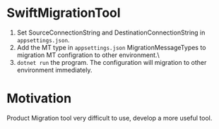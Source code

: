 # SwiftMigrationTool
1. Set SourceConnectionString and DestinationConnectionString in `appsettings.json`. 
2. Add the MT type in `appsettings.json` MigrationMessageTypes to migration MT configration to other environment.\
3. `dotnet run` the program. The configuration will migration to other environment immediately.

# Motivation
Product Migration tool very difficult to use, develop a more useful tool.